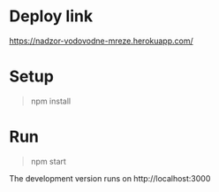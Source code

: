 # Deploy link
https://nadzor-vodovodne-mreze.herokuapp.com/

# Setup
> npm install

# Run
> npm start

The development version runs on http://localhost:3000

